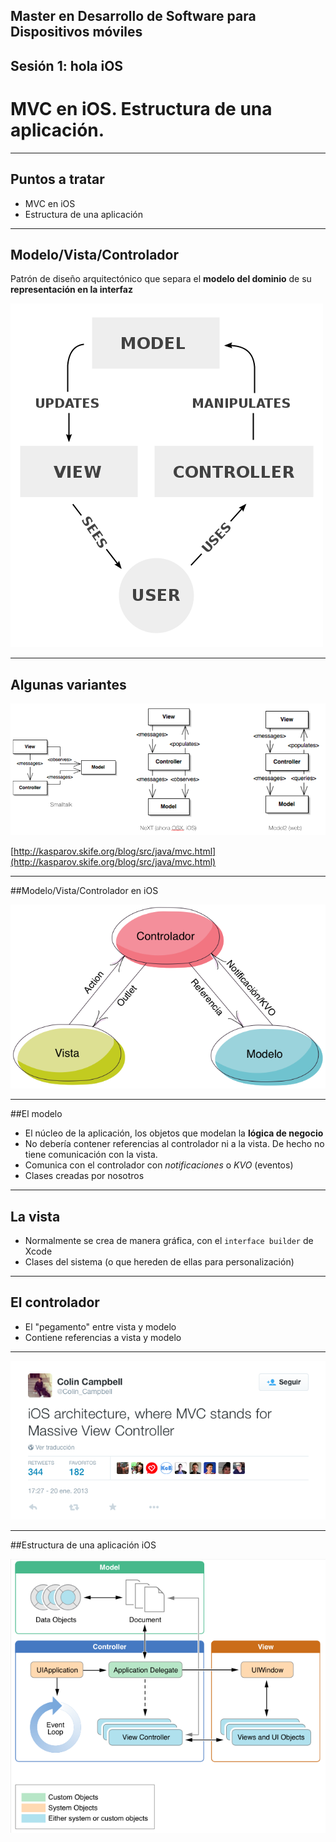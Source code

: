 ## Master en Desarrollo de Software para Dispositivos móviles
## Sesión 1: hola iOS
# MVC en iOS. Estructura de una aplicación.

---

## Puntos a tratar

- MVC en iOS
- Estructura de una aplicación

---

## Modelo/Vista/Controlador

Patrón de diseño arquitectónico que separa el **modelo del dominio** de su **representación en la interfaz**

![](img/mvc/mvc_general.png) <!-- .element class="stretch" -->

---

## Algunas variantes


![](img/mvc/mvc_variantes.png)

[http://kasparov.skife.org/blog/src/java/mvc.html](http://kasparov.skife.org/blog/src/java/mvc.html) <!-- .element class="fig_caption" -->


---

##Modelo/Vista/Controlador en iOS


![MVC](img/mvc/mvc.png) <!-- .element: class="stretch" -->

---

##El modelo


  - El núcleo de la aplicación, los objetos que modelan la **lógica de negocio**
  - No debería contener referencias al controlador ni a la vista. De hecho no tiene comunicación con la vista.
  - Comunica con el controlador con *notificaciones* o *KVO* (eventos)
  - Clases creadas por nosotros 


---

## La vista

- Normalmente se crea de manera gráfica, con el `interface builder` de Xcode
- Clases del sistema (o que hereden de ellas para personalización)

---

## El controlador

- El "pegamento" entre vista y modelo
- Contiene referencias a vista y modelo

---

![](img/mvc/tweet_mvc.png)

---

##Estructura de una aplicación iOS

![Estructura de una app](img/mvc/app_structure.png) 
<!-- .element: class="stretch" -->


